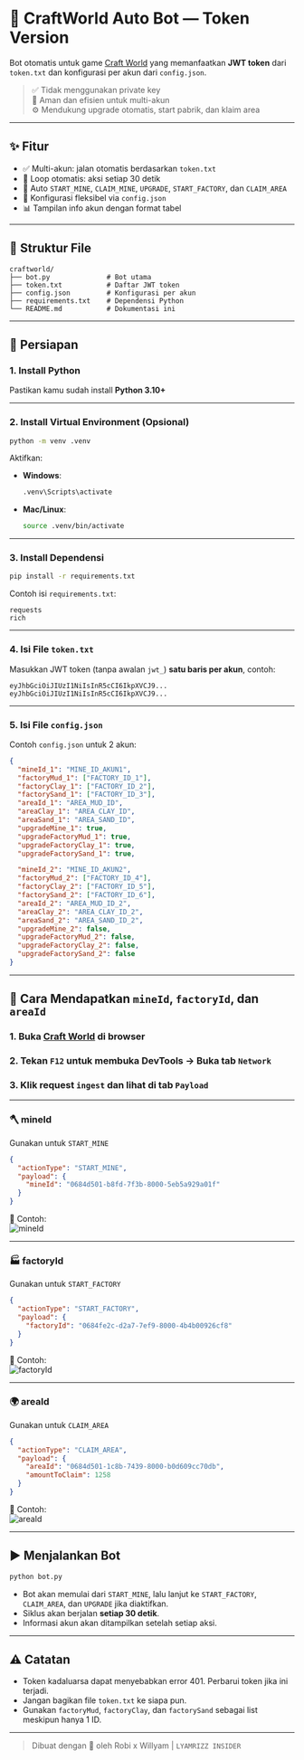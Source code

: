 
# 🧠 CraftWorld Auto Bot — Token Version

Bot otomatis untuk game [Craft World](https://preview.craft-world.gg) yang memanfaatkan **JWT token** dari `token.txt` dan konfigurasi per akun dari `config.json`.

> ✅ Tidak menggunakan private key  
> 🔐 Aman dan efisien untuk multi-akun  
> ⚙️ Mendukung upgrade otomatis, start pabrik, dan klaim area  

---

## ✨ Fitur

- ✅ Multi-akun: jalan otomatis berdasarkan `token.txt`
- 🔁 Loop otomatis: aksi setiap 30 detik
- 🧱 Auto `START_MINE`, `CLAIM_MINE`, `UPGRADE`, `START_FACTORY`, dan `CLAIM_AREA`
- 📄 Konfigurasi fleksibel via `config.json`
- 📊 Tampilan info akun dengan format tabel

---

## 📁 Struktur File

```
craftworld/
├── bot.py              # Bot utama
├── token.txt           # Daftar JWT token
├── config.json         # Konfigurasi per akun
├── requirements.txt    # Dependensi Python
└── README.md           # Dokumentasi ini
```

---

## 🧰 Persiapan

### 1. Install Python

Pastikan kamu sudah install **Python 3.10+**

---

### 2. Install Virtual Environment (Opsional)

```bash
python -m venv .venv
```

Aktifkan:

- **Windows**:
  ```bash
  .venv\Scripts\activate
  ```
- **Mac/Linux**:
  ```bash
  source .venv/bin/activate
  ```

---

### 3. Install Dependensi

```bash
pip install -r requirements.txt
```

Contoh isi `requirements.txt`:

```
requests
rich
```

---

### 4. Isi File `token.txt`

Masukkan JWT token (tanpa awalan `jwt_`) **satu baris per akun**, contoh:

```
eyJhbGciOiJIUzI1NiIsInR5cCI6IkpXVCJ9...
eyJhbGciOiJIUzI1NiIsInR5cCI6IkpXVCJ9...
```

---

### 5. Isi File `config.json`

Contoh `config.json` untuk 2 akun:

```json
{
  "mineId_1": "MINE_ID_AKUN1",
  "factoryMud_1": ["FACTORY_ID_1"],
  "factoryClay_1": ["FACTORY_ID_2"],
  "factorySand_1": ["FACTORY_ID_3"],
  "areaId_1": "AREA_MUD_ID",
  "areaClay_1": "AREA_CLAY_ID",
  "areaSand_1": "AREA_SAND_ID",
  "upgradeMine_1": true,
  "upgradeFactoryMud_1": true,
  "upgradeFactoryClay_1": true,
  "upgradeFactorySand_1": true,

  "mineId_2": "MINE_ID_AKUN2",
  "factoryMud_2": ["FACTORY_ID_4"],
  "factoryClay_2": ["FACTORY_ID_5"],
  "factorySand_2": ["FACTORY_ID_6"],
  "areaId_2": "AREA_MUD_ID_2",
  "areaClay_2": "AREA_CLAY_ID_2",
  "areaSand_2": "AREA_SAND_ID_2",
  "upgradeMine_2": false,
  "upgradeFactoryMud_2": false,
  "upgradeFactoryClay_2": false,
  "upgradeFactorySand_2": false
}
```

---

## 📌 Cara Mendapatkan `mineId`, `factoryId`, dan `areaId`

### 1. Buka [Craft World](https://preview.craft-world.gg) di browser  
### 2. Tekan `F12` untuk membuka DevTools → Buka tab `Network`  
### 3. Klik request `ingest` dan lihat di tab `Payload`

---

### 🪓 mineId

Gunakan untuk `START_MINE`

```json
{
  "actionType": "START_MINE",
  "payload": {
    "mineId": "0684d501-b8fd-7f3b-8000-5eb5a929a01f"
  }
}
```

📸 Contoh:  
![mineId](https://i.imgur.com/Pa2TgCA.png)

---

### 🏭 factoryId

Gunakan untuk `START_FACTORY`

```json
{
  "actionType": "START_FACTORY",
  "payload": {
    "factoryId": "0684fe2c-d2a7-7ef9-8000-4b4b00926cf8"
  }
}
```

📸 Contoh:  
![factoryId](https://i.imgur.com/f4ZnEQc.png)


---

### 🌍 areaId

Gunakan untuk `CLAIM_AREA`

```json
{
  "actionType": "CLAIM_AREA",
  "payload": {
    "areaId": "0684d501-1c8b-7439-8000-b0d609cc70db",
    "amountToClaim": 1258
  }
}
```

📸 Contoh:  
![areaId](https://i.imgur.com/Lk5bx4T.png)

---

## ▶️ Menjalankan Bot

```bash
python bot.py
```

- Bot akan memulai dari `START_MINE`, lalu lanjut ke `START_FACTORY`, `CLAIM_AREA`, dan `UPGRADE` jika diaktifkan.
- Siklus akan berjalan **setiap 30 detik**.
- Informasi akun akan ditampilkan setelah setiap aksi.

---

## ⚠️ Catatan

- Token kadaluarsa dapat menyebabkan error 401. Perbarui token jika ini terjadi.
- Jangan bagikan file `token.txt` ke siapa pun.
- Gunakan `factoryMud`, `factoryClay`, dan `factorySand` sebagai list meskipun hanya 1 ID.

---

> Dibuat dengan 💜 oleh Robi x Willyam | `LYAMRIZZ INSIDER`
